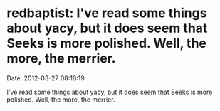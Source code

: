 redbaptist: I've read some things about yacy, but it does seem that Seeks is more polished. Well, the more, the merrier.
========================================================================================================================

Date: 2012-03-27 08:18:19

I've read some things about yacy, but it does seem that Seeks is more
polished. Well, the more, the merrier.
